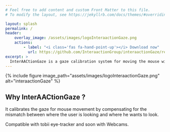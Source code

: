 ```yaml
---
# Feel free to add content and custom Front Matter to this file.
# To modify the layout, see https://jekyllrb.com/docs/themes/#overriding-theme-defaults

layout: splash
permalink: /
header:
    overlay_image: /assets/images/logoInteraactionGaze.png
    actions:
        - label: "<i class='fas fa-hand-point-up'></i> Download now"
          url: https://github.com/InteraactionGroup/interaactionGaze/releases
excerpt: >
  InterAACtionGaze is a gaze calibration system for moving the mouse with the eyes, free and scalable. <br />
---
```


{% include figure image_path="assets/images/logoInteraactionGaze.png" alt="interaactionGaze" %}

## Why InterAACtionGaze ?

It calibrates the gaze for mouse movement by compensating for the mismatch between where the user is looking and where he wants to look.

Compatible with tobii eye-tracker and soon with Webcams.
